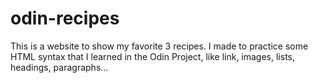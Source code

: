 # odin-recipes
This is a website to show my favorite 3 recipes. I made to practice some HTML syntax that I learned in the Odin Project, like link, images, lists, headings, paragraphs...